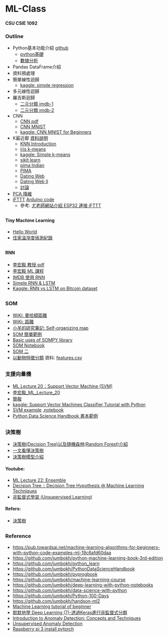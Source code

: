 # ML-Class
#### CSU CSIE 1092 
### Outline
* Python基本功能介紹 [github](https://github.com/joelgrus/data-science-from-scratch)
    * [python基礎](https://docs.google.com/presentation/d/1JCgnwv0qgWh8K117y-hkVyBj1sXzETDLq9mfJ--7sb0/edit#slide=id.p)
    * [數據分析](https://github.com/jumbokh/ML-Class/blob/main/docs/%E5%8D%81%E9%80%B1%E5%85%A5%E9%96%80%E6%95%B8%E6%93%9A%E5%88%86%E6%9E%90%E5%AD%B8%E7%BF%92%E8%A8%88%E7%95%AB.pdf)
* Pandas DataFrame介紹
* 資料預處理
* 簡單線性迴歸
    * [kaggle: simple regression](https://www.kaggle.com/kuntahsieh/simple-one-feature-linear-regression)
* 多元線性迴歸
* 羅吉斯迴歸
    * [二元分類 imdb-1](https://github.com/jumbokh/ML-Class/blob/main/notebooks/imdb_ana_v2-1.ipynb)
    * [二元分類 imdb-2](https://github.com/jumbokh/ML-Class/blob/main/notebooks/imdb_sentiment_analysis_keras_and_tensorflow.ipynb)
* CNN
    * [CNN pdf](https://github.com/jumbokh/ML-Class/blob/main/docs/CNN.pdf)
    * [CNN MNIST](https://github.com/jumbokh/ML-Class/blob/main/notebooks/02_1_%E7%94%A8CNN%E5%9C%96%E5%BD%A2%E8%BE%A8%E8%AD%98%EF%BC%88%E9%82%84%E6%98%AFMNIST%EF%BC%89.ipynb)
    * [kaggle: CNN MNIST for Beginners](https://www.kaggle.com/kuntahsieh/mnist-with-keras-for-beginners-99457/edit)
* K最近鄰 [資料說明](https://github.com/jumbokh/ML-Class/blob/main/KNN-Data.md)
    * [KNN Introduction](https://colab.research.google.com/github/jumbokh/ML-Class/blob/main/ML/notebooks/KNN/05_11_K_Means.ipynb)
    * [iris k-means](https://github.com/jumbokh/ML-Class/blob/main/notebooks/iris_kmeans.ipynb)
    * [kaggle: Simple k-means](https://github.com/jumbokh/ML-Class/blob/main/notebooks/simple-k-means-clustering-on-the-iris-dataset.ipynb)
    * [sikit learn](https://scikit-learn.org/stable/modules/neighbors.html)
    * [pima Indian](https://github.com/jumbokh/ML-Class/blob/main/ML/notebooks/KNN/pima-indian/pima-indians-diabetes-beginner.ipynb)
    * [PIMA](https://colab.research.google.com/github/jumbokh/ML-Class/blob/main/ML/notebooks/KNN/pima-indian/pima-indian-diabetes-binary-classification.ipynb)
    * [Dating Web](https://colab.research.google.com/github/jumbokh/ML-Class/blob/main/ML/notebooks/KNN/KNN.ipynb)
    * [Dating Web II](https://colab.research.google.com/github/jumbokh/ML-Class/blob/main/ML/notebooks/KNN/knn_DatingWeb.ipynb)
    * [討論](https://github.com/jumbokh/ML-Class/blob/main/ML/notebooks/KNN/05_11_K_Means.ipynb)
* [PCA 降維](https://github.com/jumbokh/ML-Class/tree/main/PCA)
* [iFTTT](https://github.com/jumbokh/ML-Class/blob/main/ML/docs/ESP32-iFTTT.pptx) [Arduino code](https://github.com/jumbokh/ML-Class/blob/main/notebooks/Lab11-4aiFTTT.ino)
    * 參考: [尤老師網站介紹 ESP32 連接 iFTTT](https://youyouyou.pixnet.net/blog/post/119623728)
##
#### Tiny Machine Learning
* [Hello World](https://github.com/jumbokh/ML-Class/blob/main/train_hello_world_model.ipynb)
* [住家溫溼度偵測紀錄](https://docs.google.com/spreadsheets/d/1xsixeOMXjxuMVfYnTpc3QVSiCBwI8WdMUyirBemWlJU/edit?usp=sharing)
##
#### RNN
* [李宏毅 教授 pdf](https://github.com/jumbokh/ML-Class/blob/main/RNN/RNN%20(v2).pdf)
* [李宏毅 ML 課程](https://www.youtube.com/watch?v=xCGidAeyS4M&list=RDCMUC2ggjtuuWvxrHHHiaDH1dlQ&start_radio=1&rv=xCGidAeyS4M&t=1)
* [IMDB 使用 RNN](https://github.com/jumbokh/ML-Class/blob/main/RNN/04_1_%E7%94%A8RNN%E5%81%9A%E6%83%85%E6%84%8F%E5%88%86%E6%9E%90.ipynb)
* [Simple RNN & LSTM](https://colab.research.google.com/github/jumbokh/ML-Class/blob/main/RNN/DL_TF2-Ch06-Workshop-RNN_and_LSTM-IMDB_Dataset.ipynb.ipynb)
* [Kaggle: RNN vs LSTM on Bitcoin dataset](https://www.kaggle.com/etatbak/rnn-vs-lstm-on-bitcoin-dataset)
##
### SOM
* [WiKi: 曼哈頓距離](https://zh.wikipedia.org/wiki/%E6%9B%BC%E5%93%88%E9%A0%93%E8%B7%9D%E9%9B%A2)
* [WiKi: 距離](https://zh.wikipedia.org/wiki/%E8%B7%9D%E7%A6%BB#%E6%AD%90%E5%B9%BE%E9%87%8C%E5%BE%97%E8%B7%9D%E9%9B%A2)
* [小羊的研究筆記: Self-organizing map](https://alaric-research.blogspot.com/2011/02/self-organizing-map.html)
* [SOM 簡單範例](https://github.com/jumbokh/intro-computers/blob/master/refers/%E8%81%9A%E9%A1%9E%E7%AF%84%E4%BE%8B6.pdf)
* [Basic uses of SOMPY library](https://github.com/jumbokh/ML-Class/blob/main/notebooks/Basic_Exaples_20160908.ipynb)
* [SOM Notebook](https://nbviewer.jupyter.org/github/jumbokh/DataScience_1082/blob/master/src/immp_sompy_simple.ipynb)
* [SOM 二](https://nbviewer.jupyter.org/github/jumbokh/DataScience_1082/blob/master/src/immp_som.ipynb)
* [以動物特徵分類](https://github.com/jumbokh/ML-Class/blob/main/notebooks/SOM_animal.ipynb) 資料: [features.csv](https://github.com/jumbokh/ML-Class/blob/main/ML/data/features.csv)
##
### 支援向量機
* [ML Lecture 20：Support Vector Machine (SVM)](https://www.cupoy.com/collection/00000168E4E001DA000000016375706F795F72656C656173654355/00000168EA21EFFD0000001E6375706F795F72656C656173654349)
* [李宏毅_ML_Lecture_20](https://hackmd.io/@shaoeChen/B1CoXxvmm/https%3A%2F%2Fhackmd.io%2Fs%2FB1zzzspxE)
* [簡報](http://speech.ee.ntu.edu.tw/~tlkagk/courses/ML_2016/Lecture/SVM%20%28v5%29.pdf)
* [kaggle: Support Vector Machines Classifier Tutorial with Python](https://www.kaggle.com/kuntahsieh/svm-classifier-tutorial/edit)
* [SVM example](https://github.com/HuangYukun/columbia_cs_deep_learning_1) [,notebook](https://github.com/jumbokh/ML-Class/blob/main/notebooks/task1-basic_classifiers.ipynb)
* [Python Data Science Handbook 書本範例](https://github.com/jumbokh/ML-Class/blob/main/notebooks/5_7_Support_Vector_Machines.ipynb)
##
### 決策樹
* [決策樹(Decision Tree)以及隨機森林(Random Forest)介紹](https://medium.com/jameslearningnote/%E8%B3%87%E6%96%99%E5%88%86%E6%9E%90-%E6%A9%9F%E5%99%A8%E5%AD%B8%E7%BF%92-%E7%AC%AC3-5%E8%AC%9B-%E6%B1%BA%E7%AD%96%E6%A8%B9-decision-tree-%E4%BB%A5%E5%8F%8A%E9%9A%A8%E6%A9%9F%E6%A3%AE%E6%9E%97-random-forest-%E4%BB%8B%E7%B4%B9-7079b0ddfbda)
* [一文看懂決策樹](https://www.chainnews.com/zh-hant/articles/640320083565.htm)
* [決策樹模型介紹](https://pyecontech.com/2019/07/15/decision_tree/)
#### Youtube:
* [ML Lecture 22: Ensemble](https://www.youtube.com/watch?v=tH9FH1DH5n0)
* [Decision Tree :: Decision Tree Hypothesis @ Machine Learning Techniques](https://www.youtube.com/watch?v=dAqPpAXnMJ4)
* [非監督式學習 (Unsupervised Learning)](https://www.youtube.com/watch?v=wQrghGJvSzs)
#### Refers:
* [決策樹](https://github.com/jumbokh/ML-Class/blob/main/docs/%E6%B1%BA%E7%AD%96%E6%A8%B9.pdf)
##
### Reference
* https://pub.towardsai.net/machine-learning-algorithms-for-beginners-with-python-code-examples-ml-19c6afd60daa
* https://github.com/jumbokh/python-machine-learning-book-3rd-edition
* https://github.com/jumbokh/python_learn
* https://github.com/jumbokh/PythonDataScienceHandbook
* https://github.com/jumbokh/pyprogbook
* https://github.com/jumbokh/machine-learning-course
* https://github.com/jumbokh/deep-learning-with-python-notebooks
* https://github.com/jumbokh/data-science-with-python
* https://github.com/jumbokh/Python-100-Days
* https://github.com/jumbokh/handson-ml2
* [Machine Learning tutorial of beginner](https://github.com/jumbokh/ML-Class/blob/main/notebooks/machine-learning-tutorial-for-beginners.ipynb)
* [默默地學 Deep Learning (7)-透過Keras進行非監督式分群](https://medium.com/%E7%94%A8%E5%8A%9B%E5%8E%BB%E6%84%9B%E4%B8%80%E5%80%8B%E4%BA%BA%E7%9A%84%E8%A9%B1-%E5%BF%83%E4%B9%9F%E6%9C%83%E7%97%9B%E7%9A%84/%E9%BB%98%E9%BB%98%E5%9C%B0%E5%AD%B8-deep-learning-7-%E9%80%8F%E9%81%8Ekeras%E9%80%B2%E8%A1%8C%E9%9D%9E%E7%9B%A3%E7%9D%A3%E5%BC%8F%E5%88%86%E7%BE%A4-3afb57ea990c)
* [Introduction to Anomaly Detection: Concepts and Techniques](https://iwringer.wordpress.com/2015/11/17/anomaly-detection-concepts-and-techniques/)
* [Unsupervised Anomaly Detection](https://github.com/jumbokh/Unsupervised_Anomaly_Detection)
* [Raspberry pi 3 install pytorch](https://medium.com/hardware-interfacing/how-to-install-pytorch-v4-0-on-raspberry-pi-3b-odroids-and-other-arm-based-devices-91d62f2933c7)
